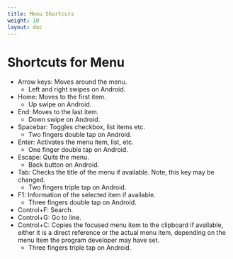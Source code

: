 ```yaml
---
title: Menu Shortcuts
weight: 10
layout: doc
---
```

# Shortcuts for Menu
- Arrow keys: Moves around the menu.
	- Left and right swipes on Android.
- Home: Moves to the first item.
	- Up swipe on Android.
- End: Moves to the last item.
	- Down swipe on Android.
- Spacebar: Toggles checkbox, list items etc.
	- Two fingers double tap on Android.
- Enter: Activates the menu item, list, etc.
	- One finger double tap on Android.
- Escape: Quits the menu.
	- Back button on Android.
- Tab: Checks the title of the menu if available. Note, this key may be changed.
	- Two fingers triple tap on Android.
- F1: Information of the selected item if available.
	- Three fingers double tap on Android.
- Control+F: Search.
- Control+G: Go to line.
- Control+C: Copies the focused menu item to the clipboard if available, either it is a direct reference or the actual menu item, depending on the menu item the program developer may have set.
	- Three fingers triple tap on Android.